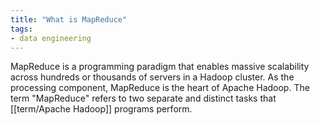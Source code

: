 ```yaml
---
title: "What is MapReduce"
tags:
- data engineering
---
```

MapReduce is a programming paradigm that enables massive scalability across hundreds or thousands of servers in a Hadoop cluster. As the processing component, MapReduce is the heart of Apache Hadoop. The term "MapReduce" refers to two separate and distinct tasks that [[term/Apache Hadoop]] programs perform.